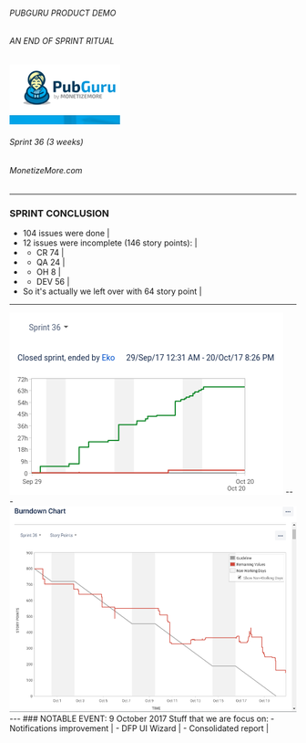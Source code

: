 ###### PUBGURU PRODUCT DEMO
###### AN END OF SPRINT RITUAL  

<img src="pg.png" alt="PuBGuru"/>

###### Sprint 36 (3 weeks)
###### MonetizeMore.com
---
### SPRINT CONCLUSION
- 104 issues were done |
- 12 issues were incomplete (146 story points): |
- * CR 74 |
- * QA 24 |
- * OH 8 |
- * DEV 56 |
- So it's actually we left over with 64 story point | 

---
<img src="chart.png" />
---
<img src="burn.png" />
---
### NOTABLE EVENT: 9 October 2017
Stuff that we are focus on:
- Notifications improvement |
- DFP UI Wizard |
- Consolidated report |